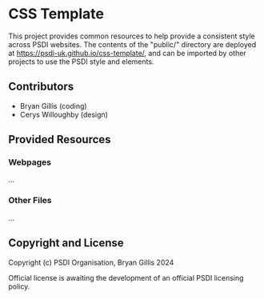 # CSS Template

This project provides common resources to help provide a consistent style across PSDI websites. The contents of the "public/" directory are deployed at https://psdi-uk.github.io/css-template/, and can be imported by other projects to use the PSDI style and elements.

## Contributors

- Bryan Gillis (coding)
- Cerys Willoughby (design)

## Provided Resources

### Webpages

...

### Other Files

...

## Copyright and License

Copyright (c) PSDI Organisation, Bryan Gillis 2024

Official license is awaiting the development of an official PSDI licensing policy.